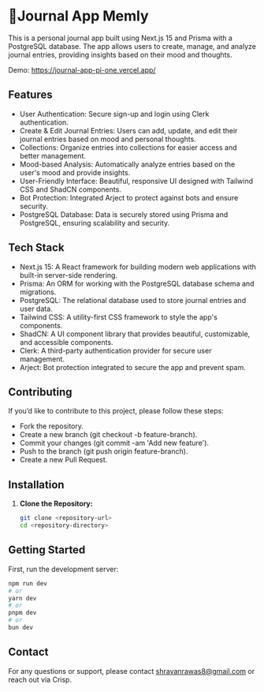 # 📓Journal App Memly

This is a personal journal app built using Next.js 15 and Prisma with a PostgreSQL database. The app allows users to create, manage, and analyze journal entries, providing insights based on their mood and thoughts.

Demo: https://journal-app-pi-one.vercel.app/

## Features

  - User Authentication: Secure sign-up and login using Clerk authentication.
  - Create & Edit Journal Entries: Users can add, update, and edit their journal entries based on mood and personal thoughts.
  - Collections: Organize entries into collections for easier access and better management.
  - Mood-based Analysis: Automatically analyze entries based on the user's mood and provide insights.
  - User-Friendly Interface: Beautiful, responsive UI designed with Tailwind CSS and ShadCN components.
  - Bot Protection: Integrated Arject to protect against bots and ensure security.
  - PostgreSQL Database: Data is securely stored using Prisma and PostgreSQL, ensuring scalability and security.
  
## Tech Stack

  - Next.js 15: A React framework for building modern web applications with built-in server-side rendering.
  - Prisma: An ORM for working with the PostgreSQL database schema and migrations.
  - PostgreSQL: The relational database used to store journal entries and user data.
  - Tailwind CSS: A utility-first CSS framework to style the app's components.
  - ShadCN: A UI component library that provides beautiful, customizable, and accessible components.
  - Clerk: A third-party authentication provider for secure user management.
  - Arject: Bot protection integrated to secure the app and prevent spam.
 
## Contributing

If you’d like to contribute to this project, please follow these steps:

  - Fork the repository.
  - Create a new branch (git checkout -b feature-branch).
  - Commit your changes (git commit -am 'Add new feature').
  - Push to the branch (git push origin feature-branch).
  - Create a new Pull Request.
   
## Installation

1. **Clone the Repository:**
   
   ```bash
   git clone <repository-url>
   cd <repository-directory>

## Getting Started

First, run the development server:

```bash
npm run dev
# or
yarn dev
# or
pnpm dev
# or
bun dev
```

## Contact
For any questions or support, please contact shravanrawas8@gmail.com or reach out via Crisp.
